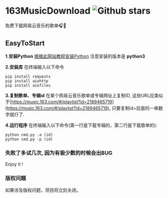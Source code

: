

# 163MusicDownload ![Github stars](https://img.shields.io/badge/HeLP-Music-blue)
免费下载网易云音乐的歌单🎧🎵
## EasyToStart
**1.安装Python**
[根据此网站教程安装Python](http://www.liaoxuefeng.com/wiki/001374738125095c955c1e6d8bb493182103fac9270762a000/001374738150500472fd5785c194ebea336061163a8a974000)
注意安装的版本是 **python3**

**2.安装库**
在终端输入以下命令
    
    pip install requests
    pip install aiohttp
    pip install aiofiles

**3.复制歌单、专辑id**
在某个网易云音乐歌单或专辑网址上复制ID, 这些URL应类似于[https://music.163.com/#/playlist?id=2189465719](https://music.163.com/#/playlist?id=2189465719), 只要复制id=后面的一串数字就行了.

**4.运行程序**
在终端输入以下命令(第一行是下载专辑的，第二行是下载歌单的):
    
    python cmd.py -a (id)
    python cmd.py -p (id)
### 失败了多试几次, 因为有极少数的时候会出BUG

Enjoy it !

### 版权问题
如果涉及版权问题，项目将立刻关闭。
